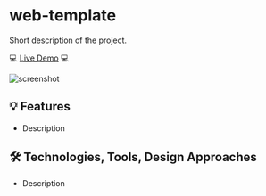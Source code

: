 # web-template
Short description of the project.

💻 [Live Demo](link-to-demo) 💻

![screenshot](link-to-screenshot)

## 💡 Features
- Description

## 🛠️ Technologies, Tools, Design Approaches
- Description
